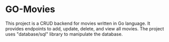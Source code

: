 # GO-Movies

This project is a CRUD backend for movies written in Go language. It provides endpoints to add, update, delete, and view all movies. The project uses "database/sql" library to manipulate the database.